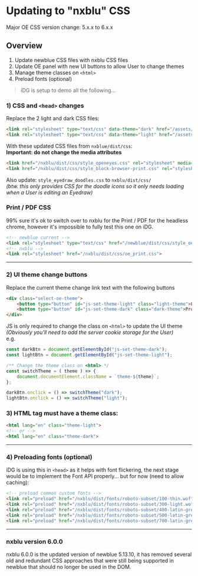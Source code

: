 # Updating to "nxblu" CSS

Major OE CSS version change: 5.x.x to 6.x.x

## Overview

1. Update newblue CSS files with nxblu CSS files
2. Update OE panel with new UI buttons to allow User to change themes
3. Manage theme classes on `<html>`
4. Preload fonts (optional)

> iDG is setup to demo all the following...

### 1) CSS and `<head>` changes

Replace the 2 light and dark CSS files:

```html
<link rel="stylesheet" type="text/css" data-theme="dark" href="/assets/2ab3e0f0/dist/css/style_oe_dark.3.css" media="none">
<link rel="stylesheet" type="text/css" data-theme="light" href="/assets/2ab3e0f0/dist/css/style_oe_light.3.css">
```

With these updated CSS files from `nxblue/dist/css`:  
**Important: do not change the media attributes**

```html
<link href="/nxblu/dist/css/style_openeyes.css" rel="stylesheet" media="screen">
<link href="/nxblu/dist/css/style_block-browser-print.css" rel="stylesheet" media="print">
```

Also update: `style_eyedraw_doodles.css` to `nxblu/dist/css/`  
*(btw. this only provides CSS for the doodle icons so it only needs loading when a User is editing an Eyedraw)*

### Print / PDF CSS 

99% sure it's ok to switch over to nxblu for the Print / PDF for the headless chrome, however it's impossible to fully test this one on iDG.

```html
<!-- newblue current -->
<link rel="stylesheet" type="text/css" href="/newblue/dist/css/style_oe_print.3.css">
<!-- nxblu -->
<link rel="stylesheet" href="/nxblu/dist/css/oe_print.css">
```



---

### 2) UI theme change buttons

Replace the current theme change link text with the following buttons

```html
<div class="select-oe-theme">
    <button type="button" id="js-set-theme-light" class="light-theme">Light theme</button>
    <button type="button" id="js-set-theme-dark" class="dark-theme">Pro theme</button>
</div>
```

JS is only required to change the class on `<html>` to update the UI theme  
*(Obviously you'll need to add the server cookie storage for the User)*  
e.g.

```js
const darkBtn = document.getElementById("js-set-theme-dark");
const lightBtn = document.getElementById("js-set-theme-light");

/** Change the theme class on <html> */
const switchTheme = ( theme ) => {
	document.documentElement.className = `theme-${theme}`;
};

darkBtn.onclick = () => switchTheme("dark");
lightBtn.onclick = () => switchTheme("light");
```

### 3) HTML tag must have a theme class:

```html
<html lang="en" class="theme-light">
<!-- or -->
<html lang="en" class="theme-dark">
```
---

### 4) Preloading fonts (optional)
iDG is using this in `<head>` as it helps with font flickering, the next stage would be to implement the Font API properly... but for now (need to allow caching):
```html
<!-- preload common custom fonts -->
<link rel="preload" href="/nxblu/dist/fonts/roboto-subset/100-thin.woff2" as="font" type="font/woff2" crossorigin>
<link rel="preload" href="/nxblu/dist/fonts/roboto-subset/300-light.woff2" as="font" type="font/woff2" crossorigin>
<link rel="preload" href="/nxblu/dist/fonts/roboto-subset/400-latin-greek.woff2" as="font" type="font/woff2" crossorigin>
<link rel="preload" href="/nxblu/dist/fonts/roboto-subset/500-latin-greek.woff2" as="font" type="font/woff2" crossorigin>
<link rel="preload" href="/nxblu/dist/fonts/roboto-subset/700-latin-greek.woff2" as="font" type="font/woff2" crossorigin>
```

---

### nxblu version 6.0.0

nxblu 6.0.0 is the updated version of newblue 5.13.10, it has removed several old and redundant CSS approaches that were still being supported in newblue that should no longer be used in the DOM.







